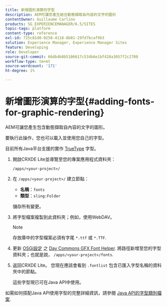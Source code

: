 ```yaml
---
title: 新增圖形演算的字型
description: AEM可讓您產生結合動態擷取自內容的文字的圖形
contentOwner: Guillaume Carlino
products: SG_EXPERIENCEMANAGER/6.5/SITES
topic-tags: platform
content-type: reference
exl-id: 725c81d0-0258-4118-8b01-29fd7bcaf9b3
solution: Experience Manager, Experience Manager Sites
feature: Developing
role: Developer
source-git-commit: 66db4b0b5106617c534b6e1bf428a3057f2c2708
workflow-type: tm+mt
source-wordcount: '171'
ht-degree: 1%

---
```


# 新增圖形演算的字型{#adding-fonts-for-graphic-rendering}

AEM可讓您產生包含動態擷取自內容的文字的圖形。

要執行此操作，您也可以載入並使用您自己的字型。

目前所有Java平台支援的實作 [TrueType](https://en.wikipedia.org/wiki/Truetype) 字型。

1. 開啟CRXDE Lite並導覽至您的專案應用程式資料夾：

   `/apps/<your-project>/`

1. 在 `/apps/<your-project>/` 建立節點：

   * **名稱**：`fonts`
   * **類型**：`sling:Folder`

   儲存所有變更。

1. 將字型檔案複製到此資料夾；例如，使用WebDAV。

   >[!NOTE]
   >
   >存放庫中的字型檔案必須有字尾 `*.ttf` 或 `*.TTF`.

1. 更新 [OSGi設定](/help/sites-deploying/configuring-osgi.md) 之 [Day Commons GFX Font Helper](/help/sites-deploying/osgi-configuration-settings.md). 將路徑新增至您的字型資料夾；也就是說， `/apps/<your-project>/fonts`.

1. 返回CRXDE Lite。 您現在應該會看到 `.fontlist` 包含已匯入字型名稱的資料夾中的節點。

   這些字型現已可在Java API中使用。

如需如何搭配Java API使用字型的完整詳細資訊，請參閱 [Java API的字型類別檔案](https://download.oracle.com/javase/6/docs/api/java/awt/Font.html).
